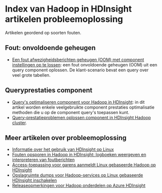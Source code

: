 <properties
    pageTitle="Hadoop stapel doelcellen foutberichten | Microsoft Azure"
    description="Index van Hadoop stapel doelcellen foutberichten in HDInsight. Zoek de fout in de lijst om te zien voor informatie over probleemoplossing."
    keywords="stapel-trace blijkt, foutberichten"
    services="hdinsight"
    documentationCenter="NA"
    authors="mumian"
    manager="jhubbard"
    editor="cgronlun"/>

<tags
    ms.service="hdinsight"
    ms.devlang="NA"
    ms.topic="article"
    ms.tgt_pltfrm="NA"
    ms.workload="big-data"
    ms.date="10/19/2016"
    ms.author="rashimg;jgao"/>

# <a name="index-of-hadoop-in-hdinsight-troubleshooting-articles"></a>Index van Hadoop in HDInsight artikelen probleemoplossing

Artikelen geordend op soorten fouten.

## <a name="out-of-memory-error"></a>Fout: onvoldoende geheugen

* [Een fout afwezigheidsberichten geheugen (OOM) met component instellingen op te lossen](hdinsight-hadoop-hive-out-of-memory-error-oom.md): een fout onvoldoende geheugen (OOM) uit een query component oplossen. De klant-scenario bevat een query over veel grote tabellen.

## <a name="hive-query-performance"></a>Queryprestaties component

* [Query's optimaliseren component voor Hadoop in HDInsight](hdinsight-hadoop-optimize-hive-query.md): in dit artikel worden enkele veelgebruikte component prestaties optimalisatie methoden die u op de component query's toepassen kunt.
* [Query-prestatieproblemen oplossen component in HDInsight Hadoop cluster](https://blogs.msdn.microsoft.com/bigdatasupport/2015/08/13/troubleshooting-hive-query-performance-in-hdinsight-hadoop-cluster/).

## <a name="more-troubleshooting-articles"></a>Meer artikelen over probleemoplossing

* [Informatie over het gebruik van HDInsight op Linux](hdinsight-hadoop-linux-information.md)
* [Fouten opsporen in Hadoop in HDInsight: logboeken weergeven en interpreteren van foutberichten](hdinsight-debug-jobs.md)
* [Access-toepassing voor garens aanmeldt Linux gebaseerde Hadoop op HDInsight](hdinsight-hadoop-access-yarn-app-logs-linux.md)
* [Opslagruimte dumps voor Hadoop-services op Linux gebaseerde HDInsight inschakelen](hdinsight-hadoop-collect-debug-heap-dump-linux.md)
* [Releaseopmerkingen voor Hadoop onderdelen op Azure HDInsight](hdinsight-release-notes.md)
